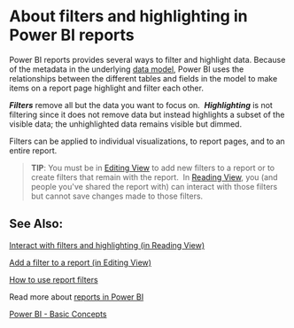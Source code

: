 ﻿<properties 
   pageTitle="About filters and highlighting in Power BI reports"
   description="About filters and highlighting in Power BI reports"
   services="powerbi" 
   documentationCenter="" 
   authors="pcw3187" 
   manager="mblythe" 
   editor=""
   tags=""/>
 
<tags
   ms.service="powerbi"
   ms.devlang="NA"
   ms.topic="article"
   ms.tgt_pltfrm="NA"
   ms.workload="powerbi"
   ms.date="10/14/2015"
   ms.author="v-pawrig"/>
# About filters and highlighting in Power BI reports

Power BI reports provides several ways to filter and highlight data. Because of the metadata in the underlying [data model](https://support.office.com/en-us/article/Create-a-Data-Model-in-Excel-87e7a54c-87dc-488e-9410-5c75dbcb0f7b?ui=en-US&rs=en-US&ad=US), Power BI uses the relationships between the different tables and fields in the model to make items on a report page highlight and filter each other.

***Filters*** remove all but the data you want to focus on.  ***Highlighting*** is not filtering since it does not remove data but instead highlights a subset of the visible data; the unhighlighted data remains visible but dimmed.

Filters can be applied to individual visualizations, to report pages, and to an entire report. 

>**TIP**: You must be in [Editing View](powerbi-service-interact-with-a-report-in-editing-view.md) to add new filters to a report or to create filters that remain with the report.  In [Reading View](powerbi-service-interact-with-a-report-in-reading-view.md), you (and people you've shared the report with) can interact with those filters but cannot save changes made to those filters.


## See Also:

[Interact with filters and highlighting (in Reading View)](powerbi-service-interact-with-a-report-in-reading-view.md)

[Add a filter to a report (in Editing View)](powerbi-service-add-a-filter-to-a-report.md)

[How to use report filters](powerbi-service-how-to-use-a-report-filter.md)

Read more about [reports in Power BI](powerbi-service-reports.md)

[Power BI - Basic Concepts](powerbi-service-basic-concepts.md)*﻿*

